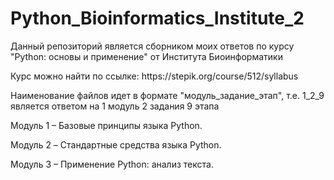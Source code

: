 # Python_Bioinformatics_Institute_2
Данный репозиторий является сборником моих ответов по курсу "Python: основы и применение" от Института Биоинформатики
<p>Курс можно найти по ссылке: https://stepik.org/course/512/syllabus
<p>Наименование файлов идет в формате "модуль_задание_этап", т.е. 1_2_9 является ответом на 1 модуль 2 задания 9 этапа
<p>Модуль 1 – Базовые принципы языка Python.
<p>Модуль 2 – Cтандартные средства языка Python.
<p>Модуль 3 – Применение Python: анализ текста.
